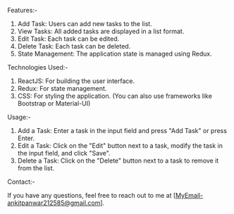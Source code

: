 Features:-

1. Add Task: Users can add new tasks to the list.
2. View Tasks: All added tasks are displayed in a list format.
3. Edit Task: Each task can be edited.
4. Delete Task: Each task can be deleted.
5. State Management: The application state is managed using Redux.

Technologies Used:-

1. ReactJS: For building the user interface.
2. Redux: For state management.
3. CSS: For styling the application. (You can also use frameworks like
   Bootstrap or Material-UI)

Usage:-

1. Add a Task: Enter a task in the input field and press "Add Task" or
   press Enter.
2. Edit a Task: Click on the "Edit" button next to a task, modify the
   task in the input field, and click "Save".
3. Delete a Task: Click on the "Delete" button next to a task to
   remove it from the list.

Contact:-

If you have any questions, feel free to reach out to me at
[MyEmail-ankitpanwar212585@gmail.com].
